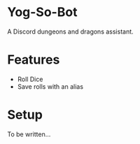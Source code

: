 # Yog-So-Bot
A Discord dungeons and dragons assistant.


# Features
- Roll Dice
- Save rolls with an alias

# Setup
To be written...
